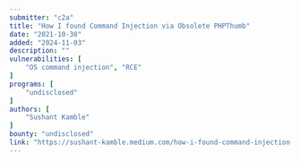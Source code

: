 ```yaml
---
submitter: "c2a"
title: "How I found Command Injection via Obsolete PHPThumb"
date: "2021-10-30"
added: "2024-11-03"
description: ""
vulnerabilities: [
    "OS command injection", "RCE"
]
programs: [
    "undisclosed"
]
authors: [
    "Sushant Kamble"
]
bounty: "undisclosed"
link: "https://sushant-kamble.medium.com/how-i-found-command-injection-via-obsolete-phpthumb-p1-vulnerability-e4811248ce12"
---
```




